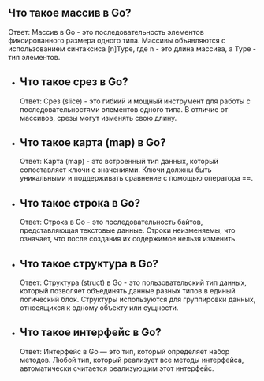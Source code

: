 ## Что такое массив в Go?
Ответ: Массив в Go - это последовательность элементов фиксированного размера одного типа. Массивы объявляются с использованием синтаксиса [n]Type, где n - это длина массива, а Type - тип элементов.
- ## Что такое срез в Go?
  Ответ: Срез (slice) - это гибкий и мощный инструмент для работы с последовательностями элементов одного типа. В отличие от массивов, срезы могут изменять свою длину.
- ## Что такое карта (map) в Go?
  Ответ: Карта (map) - это встроенный тип данных, который сопоставляет ключи с значениями. Ключи должны быть уникальными и поддерживать сравнение с помощью оператора ==.
- ## Что такое строка в Go?
  Ответ: Строка в Go - это последовательность байтов, представляющая текстовые данные. Строки неизменяемы, что означает, что после создания их содержимое нельзя изменить.
- ## Что такое структура в Go?
  Ответ: Структура (struct) в Go - это пользовательский тип данных, который позволяет объединять данные разных типов в единый логический блок. Структуры используются для группировки данных, относящихся к одному объекту или сущности.
- ## Что такое интерфейс в Go?
  Ответ: Интерфейс в Go — это тип, который определяет набор методов. Любой тип, который реализует все методы интерфейса, автоматически считается реализующим этот интерфейс.